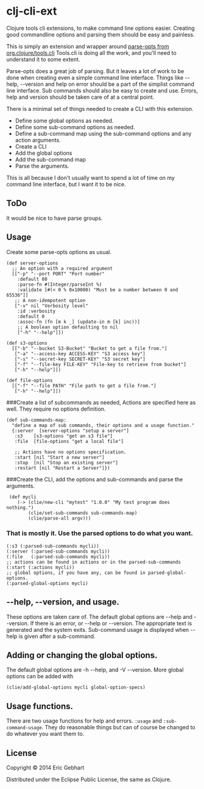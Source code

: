 # clj-cli-ext
Clojure tools cli extensions, to make command line options easier.
Creating good commandline options and parsing them should be easy 
and painless. 

This is simply an extension and wrapper around [parse-opts from org.clojure/tools.cli](https://github.com/clojure/tools.cli)
Tools.cli is doing all the work, and you'll need to understand it
to some extent.

Parse-opts does a great job of parsing. But it leaves a lot of
work to be done when creating even a simple command line interface.
Things like --help, --version and help on error should be
a part of the simplist command line interface. Sub commands should
also be easy to create and use. Errors, help and version should be 
taken care of at a central point.

There is a minimal set of things needed to create a CLI with this extension.

* Define some global options as needed.
* Define some sub-command options as needed.
* Define a sub-command map using the sub-command options and any action arguments.
* Create a CLI
 * Add the global options
 * Add the sub-command map
* Parse the arguments.

This is all because I don't usually want to spend a lot of time on my
command line interface, but I want it to be nice.


## ToDo
It would be nice to have parse groups.

## Usage

Create some parse-opts options as usual.

    (def server-options
      ;; An option with a required argument
      [["-p" "--port PORT" "Port number"
        :default 80
        :parse-fn #(Integer/parseInt %)
        :validate [#(< 0 % 0x10000) "Must be a number between 0 and 65536"]]
       ;; A non-idempotent option
       ["-v" nil "Verbosity level"
        :id :verbosity
        :default 0
        :assoc-fn (fn [m k _] (update-in m [k] inc))]
        ;; A boolean option defaulting to nil
        ["-h" "--help"]])

    (def s3-options
      [["-b" "--bucket S3-Bucket" "Bucket to get a file from."]
       ["-a" "--access-key ACCESS-KEY" "S3 access key"]
       ["-s" "--secret-key SECRET-KEY" "S3 secret key"]
       ["-f" "--file-key FILE-KEY" "File-key to retrieve from bucket"]
       ["-h" "--help"]])

    (def file-options
      [["-f" "--file PATH" "File path to get a file from."]
       ["-h" "--help"]])

###Create a list of subcommands as needed, 
Actions are specified here as well. They require no options definition.

    (def sub-commands-map:
      "define a map of sub commands, their options and a usage function."
      {:server  [server-options "setup a server"]
       :s3    [s3-options "get an s3 file"]
       :file  [file-options "get a local file"]
       
       ;; Actions have no options specification.
       :start [nil "Start a new server"]
       :stop  [nil "Stop an existing server"]
       :restart [nil "Restart a Server"]})

###Create the CLI, add the options and sub-commands and parse the arguments.

     (def mycli
        (-> (clie/new-cli "mytest" "1.0.0" "My test program does nothing.")
            (clie/set-sub-commands sub-commands-map)
            (clie/parse-all argv)))

### That is mostly it. Use the parsed options to do what you want.

    (:s3 (:parsed-sub-commands mycli))
    (:server (:parsed-sub-commands mycli))
    (:file   (:parsed-sub-commands mycli))
    ;; actions can be found in actions or in the parsed-sub-commands
    (:start (:actions mycli))
    ;; global options, if you have any, can be found in parsed-global-options.
    (:parsed-global-options mycli)

## --help, --version, and usage.
These options are taken care of. The default global options are --help and --version. If
there is an error, or --help or --version. The appropriate text is generated and the system exits.
Sub-command usage is displayed when --help is given after a sub-command.

## Adding or changing the global options.
The default global options are -h --help, and -V --version. More global options can be added
with 

    (clie/add-global-options mycli global-option-specs)

## Usage functions.
There are two usage functions for help and errors. ```:usage``` and ```:sub-command-usage```.
They do reasonable things but can of course be changed to do whatever you want them to.
    
## License

Copyright © 2014 Eric Gebhart

Distributed under the Eclipse Public License, the same as Clojure.


